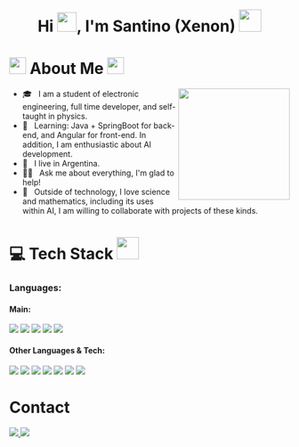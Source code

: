 <h1 align="center">Hi <img src="https://media.giphy.com/media/hvRJCLFzcasrR4ia7z/giphy.gif" width="35">, I'm Santino (Xenon) <img height="40" src="https://emoji.gg/assets/emoji/7333-parrotdance.gif"></h1>

# <img src="https://emoji.slack-edge.com/T0172CCPGUW/party-blob/d7253707fa13e9ee.gif" width="30"/> About Me <img src="https://emoji.slack-edge.com/T0172CCPGUW/party-blob/d7253707fa13e9ee.gif" width="30"/>

<img src='https://user-images.githubusercontent.com/74038190/235224431-e8c8c12e-6826-47f1-89fb-2ddad83b3abf.gif' align='right' width=200px>

- 🎓 &nbsp; I am a student of electronic engineering, full time developer, and self-taught in physics.
- :rocket: &nbsp; Learning: Java + SpringBoot for back-end, and Angular for front-end. In addition, I am enthusiastic about AI development.
- 💼 &nbsp; I live in Argentina.
- 🙌🏼 &nbsp; Ask me about everything, I'm glad to help!
- 🌌 &nbsp; Outside of technology, I love science and mathematics, including its uses within AI, I am willing to collaborate with projects of these kinds.

# 💻 Tech Stack <img src ="https://media2.giphy.com/media/QssGEmpkyEOhBCb7e1/giphy.gif?cid=ecf05e47a0n3gi1bfqntqmob8g9aid1oyj2wr3ds3mg700bl&rid=giphy.gif" width = 40px>

<h3>Languages:</h3>
<h4>Main:</h4>
<span>
  <img src='https://img.shields.io/badge/html5-%23E34F26.svg?style=for-the-badge&logo=html5&logoColor=white'>
  <img src='https://img.shields.io/badge/css3-%231572B6.svg?style=for-the-badge&logo=css3&logoColor=white'>
  <img src='https://img.shields.io/badge/java-%23ED8B00.svg?style=for-the-badge&logo=openjdk&logoColor=white'>
  <img src='https://img.shields.io/badge/javascript-%23323330.svg?style=for-the-badge&logo=javascript&logoColor=%23F7DF1E'>
  <img src='https://img.shields.io/badge/typescript-%23007ACC.svg?style=for-the-badge&logo=typescript&logoColor=white'>
</span>

<h4>Other Languages & Tech:</h4>
<span>
  <img src='https://img.shields.io/badge/mysql-4479A1.svg?style=for-the-badge&logo=mysql&logoColor=white'>
  <img src='https://img.shields.io/badge/postgres-%23316192.svg?style=for-the-badge&logo=postgresql&logoColor=white'>
  <img src='https://img.shields.io/badge/angular-%23DD0031.svg?style=for-the-badge&logo=angular&logoColor=white'>
  <img src='https://img.shields.io/badge/NPM-%23CB3837.svg?style=for-the-badge&logo=npm&logoColor=white'>
  <img src='https://img.shields.io/badge/node.js-6DA55F?style=for-the-badge&logo=node.js&logoColor=white'>
  <img src='https://img.shields.io/badge/spring-%236DB33F.svg?style=for-the-badge&logo=spring&logoColor=white'>
  <img src='https://img.shields.io/badge/Hibernate-59666C?style=for-the-badge&logo=Hibernate&logoColor=white'>
</span>

# Contact 

<a href='https://www.instagram.com/astro_xenon/'>
  <img src='https://img.shields.io/badge/Instagram-%23E4405F.svg?style=for-the-badge&logo=Instagram&logoColor=white'>
</a>
<a href='https://www.linkedin.com/in/santino-bellmann-116253335/'>
  <img src='https://img.shields.io/badge/linkedin-%230077B5.svg?style=for-the-badge&logo=linkedin&logoColor=white'>
</a>
